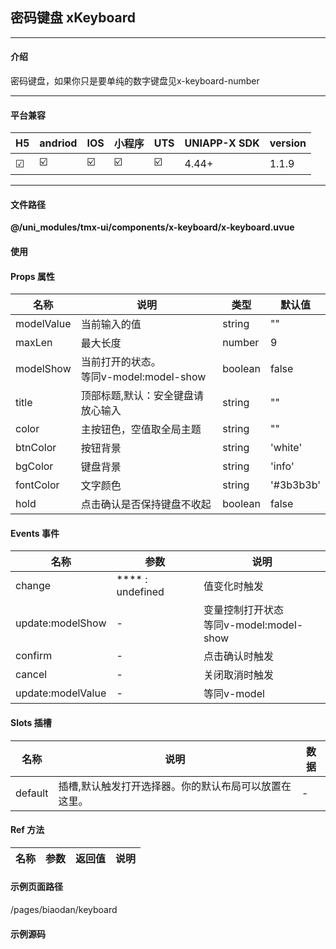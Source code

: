 
## 密码键盘 xKeyboard

***

#### 介绍

密码键盘，如果你只是要单纯的数字键盘见x-keyboard-number

***

#### 平台兼容

| H5 | andriod | IOS | 小程序 | UTS | UNIAPP-X SDK | version |
| --- | --- | --- | --- | --- | --- | --- |
| ☑ | ☑️ | ☑️ | ☑️ | ☑️ | 4.44+ | 1.1.9 |

***

#### 文件路径

**@/uni_modules/tmx-ui/components/x-keyboard/x-keyboard.uvue**

#### 使用

<x-keyboard></x-keyboard>

#### Props 属性

| 名称 | 说明 | 类型 | 默认值 |
| ------ | ---- | ---- | ---- |
| modelValue | 当前输入的值 | string | "" |
| maxLen | 最大长度 | number | 9 |
| modelShow | 当前打开的状态。<br>等同v-model:model-show | boolean | false |
| title | 顶部标题,默认：安全键盘请放心输入 | string | "" |
| color | 主按钮色，空值取全局主题 | string | "" |
| btnColor | 按钮背景 | string | 'white' |
| bgColor | 键盘背景 | string | 'info' |
| fontColor | 文字颜色 | string | '#3b3b3b' |
| hold | 点击确认是否保持键盘不收起 | boolean | false |



#### Events 事件

| 名称 | 参数 | 说明 |
| ------ | ---- | ---- |
| change | **** : undefined | 值变化时触发 |
| update:modelShow | - | 变量控制打开状态<br>等同v-model:model-show |
| confirm | - | 点击确认时触发 |
| cancel | - | 关闭取消时触发 |
| update:modelValue | - | 等同v-model |


#### Slots 插槽

| 名称 | 说明 | 数据 |
| ------ | ---- | ---- |
| default | 插槽,默认触发打开选择器。你的默认布局可以放置在这里。 | - |


#### Ref 方法

| 名称 | 参数 | 返回值 | 说明 |
| ------ | ---- | ---- | ---- |


#### 示例页面路径

/pages/biaodan/keyboard

#### 示例源码

<template>
	<!-- #ifdef APP -->
	<scroll-view style="flex:1">
	<!-- #endif -->
	<!-- #ifdef MP-WEIXIN -->
	<page-meta :page-style="`background-color:${xThemeConfigBgColor}`">
		<navigation-bar :background-color="xThemeConfigNavBgColor" :front-color="xThemeConfigNavFontColor"></navigation-bar>
	</page-meta>
	<!-- #endif -->
	<x-sheet>
		<x-text font-size="18" class=" text-weight-b mb-8">数字键盘 KeyboardNumber</x-text>
		<x-text color="#999999" >允许小数点，整数，最大长度的控制,可定制性强</x-text>
		
		<x-sheet dark-color="#333" :margin="['0','16']" color="#f5f5f5">
			<x-text>输入的值：{{price}}</x-text>
		</x-sheet>
		<x-keyboard-number :max="100" v-model="price">
			<x-button :block="true">打开默认键盘(控制最大100)</x-button>
		</x-keyboard-number>
		<x-keyboard-number :digit="false" :max="100" v-model="price">
			<x-button class="mt-20" :block="true">整数键盘</x-button>
		</x-keyboard-number>
		
	</x-sheet>
	

	<x-sheet>
		<x-text font-size="18" class=" text-weight-b mb-24">通过属性定制不同样式键盘</x-text>
		<x-keyboard-number btn-color="white" v-model="price">
			<x-button  class="mb-24" color="info" darkColor="#333" :block="true">打开白色键盘</x-button>
		</x-keyboard-number>
		<x-keyboard-number bg-color="#111111" btn-color="#232323" font-color="#f0f0f0" v-model="price">
			<x-button color='success' :block="true">打开黑色键盘</x-button>
		</x-keyboard-number>
	</x-sheet>
	
	<x-sheet>
		<x-text font-size="18" class=" text-weight-b mb-24">密码键盘</x-text>
		
		<x-keyboard v-model="password">
			<x-button darkColor="#333" color="info" :block="true">打开密码键盘</x-button>
		</x-keyboard>
		
	</x-sheet>

	
	<x-sheet>
		<x-text font-size="18" class=" text-weight-b mb-24">身份证键盘</x-text>
		<x-keyboard-idcard>
			<x-button darkColor="#333" :block="true">打开身份证键盘</x-button>
		</x-keyboard-idcard>
	</x-sheet>
	
	<x-sheet>
		<x-text font-size="18" class=" text-weight-b mb-24">车牌键盘</x-text>
		<x-keyboard-car>
			<x-button darkColor="#333" :block="true">打开车牌键盘</x-button>
		</x-keyboard-car>
	</x-sheet>
	
	
	<view style="height: 50px;"></view>
	<!-- #ifdef APP -->
	</scroll-view>
	<!-- #endif -->
</template>

<script>
	export default {
		data() {
			return {
				price:'',
				password:''
			};
		}
	}
</script>

<style lang="scss">

</style>

		
